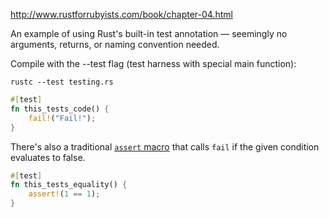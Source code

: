 http://www.rustforrubyists.com/book/chapter-04.html

An example of using Rust's built-in test annotation — seemingly no arguments,
returns, or naming convention needed.

Compile with the --test flag (test harness with special main function):

    rustc --test testing.rs

```rust
#[test]
fn this_tests_code() {
    fail!("Fail!");
}
```

There's also a traditional [`assert` macro][stdma] that calls `fail` if the
given condition evaluates to false.

```rust
#[test]
fn this_tests_equality() {
    assert!(1 == 1);
}
```

[stdma]: http://static.rust-lang.org/doc/master/std/macros/macro.assert.html
